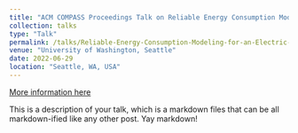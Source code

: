 ```yaml
---
title: "ACM COMPASS Proceedings Talk on Reliable Energy Consumption Modeling for an Electric Vehicle Fleet"
collection: talks
type: "Talk"
permalink: /talks/Reliable-Energy-Consumption-Modeling-for-an-Electric-Vehicle-Fleet
venue: "University of Washington, Seattle"
date: 2022-06-29
location: "Seattle, WA, USA"
---
```


[More information here](http://example2.com)

This is a description of your talk, which is a markdown files that can be all markdown-ified like any other post. Yay markdown!
